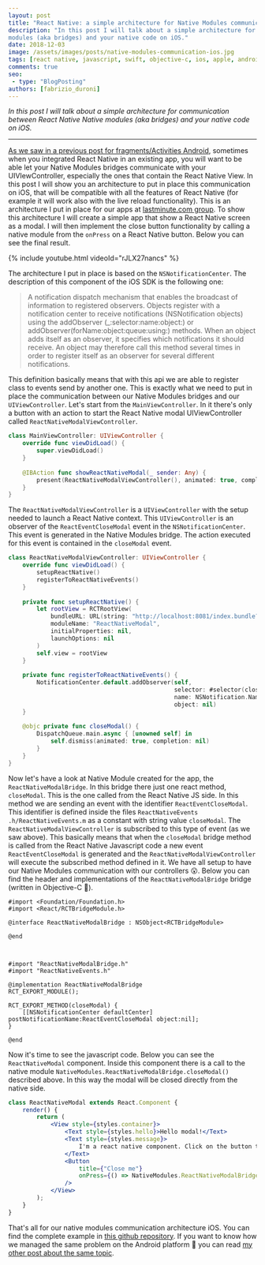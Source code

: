 ```yaml
---
layout: post
title: "React Native: a simple architecture for Native Modules communication with your UIViewController on iOS"
description: "In this post I will talk about a simple architecture for communication between React Native Native 
modules (aka bridges) and your native code on iOS."
date: 2018-12-03
image: /assets/images/posts/native-modules-communication-ios.jpg
tags: [react native, javascript, swift, objective-c, ios, apple, android, java, mobile application development]
comments: true
seo:
 - type: "BlogPosting"
authors: [fabrizio_duroni]
---
```


*In this post I will talk about a simple architecture for communication between React Native Native 
 modules (aka bridges) and your native code on iOS.*

---

[As we saw in a previous post for fragments/Activities Android](/2018/12/02/react-native-modules-bridge-communication-activitiy-fragment-android.html), sometimes when you 
integrated React Native in an existing app, you will want to be able let your Native Modules bridges communicate with
 your UIVIewController, especially the ones that contain the React Native View. In this post I will show you an 
 architecture to put in place this communication on iOS, that will be compatible with all the features of React 
 Native (for example it will work also with the live reload functionality). This is an architecture I put in place 
 for our apps at [lastminute.com group](https://lmgroup.lastminute.com/ "lastminute.com").
To show this architecture I will create a simple app that show a React Native screen as a modal. I will then 
implement the close button functionality by calling a native module from the `onPress` on a React Native button.
Below you can see the final result.

{% include youtube.html videoId="rJLX27nancs" %}

The architecture I put in place is based on the `NSNotificationCenter`. The description of this component of the iOS 
SDK is the following one:

> A notification dispatch mechanism that enables the broadcast of information to registered observers. Objects 
register with a notification center to receive notifications (NSNotification objects) using the addObserver
(_:selector:name:object:) or addObserver(forName:object:queue:using:) methods. When an object adds itself as an 
observer, it specifies which notifications it should receive. An object may therefore call this method several times 
in order to register itself as an observer for several different notifications.

This definition basically means that with this api we are able to register class to events send by another one. This 
is exactly what we need to put in place the communication between our Native Modules bridges and our `UIViewController`.
Let's start from the `MainViewController`. In it there's only a button with an action to start the React Native modal
 UIViewController called `ReactNativeModalViewController`.
 
 ```swift
 class MainViewController: UIViewController {
     override func viewDidLoad() {
         super.viewDidLoad()
     }
     
     @IBAction func showReactNativeModal(_ sender: Any) {
         present(ReactNativeModalViewController(), animated: true, completion: nil)
     }
 }
 ```

The `ReactNativeModalViewController` is a `UIViewController` with the setup needed to launch a React Native context. This 
`UIViewController` is an observer of the `ReactEventCloseModal` event in the `NSNotificationCenter`. This event is 
generated in the Native Modules bridge. The action executed for this event is contained in the `closeModal` event.

```swift
class ReactNativeModalViewController: UIViewController {
    override func viewDidLoad() {
        setupReactNative()
        registerToReactNativeEvents()
    }
    
    private func setupReactNative() {
        let rootView = RCTRootView(
            bundleURL: URL(string: "http://localhost:8081/index.bundle?platform=ios"),
            moduleName: "ReactNativeModal",
            initialProperties: nil,
            launchOptions: nil
        )
        self.view = rootView
    }
    
    private func registerToReactNativeEvents() {
        NotificationCenter.default.addObserver(self,
                                               selector: #selector(closeModal),
                                               name: NSNotification.Name(rawValue: ReactEventCloseModal),
                                               object: nil)
    }
    
    @objc private func closeModal() {
        DispatchQueue.main.async { [unowned self] in
            self.dismiss(animated: true, completion: nil)
        }
    }
}
```

Now let's have a look at Native Module created for the app, the `ReactNativeModalBridge`. In this bridge there just 
one react method, `closeModal`. This is the one called from the React Native JS side. In this method we are sending 
an event with the identifier `ReactEventCloseModal`. This identifier is defined inside the files `ReactNativeEvents
.h/ReactNativeEvents.m` as a constant with string value `closeModal`. 
The `ReactNativeModalViewController` is subscribed to this type of event (as we saw above). This basically means that
 when the `closeModal` bridge method is called from the React Native Javascript 
code a new event `ReactEventCloseModal` is generated and the `ReactNativeModalViewController` will execute the subscribed 
method defined in it. We have all setup to have our Native Modules communication with our controllers :open_mouth:.
Below you can find the header and implementations of the `ReactNativeModalBridge` bridge (written in Objective-C 
:sparkling_heart:).

```objective_c
#import <Foundation/Foundation.h>
#import <React/RCTBridgeModule.h>

@interface ReactNativeModalBridge : NSObject<RCTBridgeModule>

@end
  
  
  
#import "ReactNativeModalBridge.h"
#import "ReactNativeEvents.h"

@implementation ReactNativeModalBridge
RCT_EXPORT_MODULE();

RCT_EXPORT_METHOD(closeModal) {
    [[NSNotificationCenter defaultCenter] postNotificationName:ReactEventCloseModal object:nil];
}

@end
``` 

Now it's time to see the javascript code. Below you can see the `ReactNativeModal` component. Inside this component 
there is a call to the native module `NativeModules.ReactNativeModalBridge.closeModal()` described above. In this way the modal will 
be closed directly from the native side.

```jsx
class ReactNativeModal extends React.Component {
    render() {
        return (
            <View style={styles.container}>
                <Text style={styles.hello}>Hello modal!</Text>
                <Text style={styles.message}>
                    I'm a react native component. Click on the button to close me using native function.
                </Text>
                <Button
                    title={"Close me"}
                    onPress={() => NativeModules.ReactNativeModalBridge.closeModal()}
                />
            </View>
        );
    }
}
``` 
 
That's all for our native modules communication architecture iOS. You can find the complete example in [this github repository](https://github.com/chicio/React-Native-Native-Modules-Communication). If you want to know how we managed the same problem on 
the Android platform :rocket: you can read [my other post about the same topic](/2018/12/02/react-native-modules-bridge-communication-activitiy-fragment-android.html).
